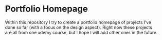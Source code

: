 # Portfolio Homepage

Within this repository I try to create a portfolio homepage of projects I've done so far (with a focus on the design aspect). Right now these projects are all from one udemy course, but I hope I will add other ones in the future.
